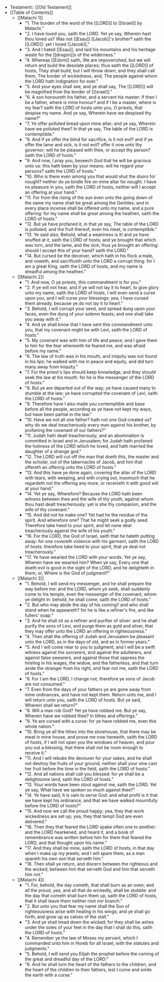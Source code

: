 - Testament:: [[Old Testament]]
- [[Table of Contents]]
    - [[Malachi 1]]
        - "1. The burden of the word of the [[LORD]] to [[Israel]] by Malachi."
        - "2. I have loved you, saith the LORD. Yet ye say, Wherein hast thou loved us? Was not [[Esau]] [[Jacob]]'s brother? saith the [[LORD]]: yet I loved [[Jacob]],"
        - "3. And I hated [[Esau]], and laid his mountains and his heritage waste for the [[dragon]]s of the wilderness."
        - "4. Whereas [[Edom]] saith, We are impoverished, but we will return and build the desolate places; thus saith the [[LORD]] of hosts, They shall build, but I will throw down; and they shall call them, The border of wickedness, and, The people against whom the LORD hath indignation for ever."
        - "5. And your eyes shall see, and ye shall say, The [[LORD]] will be magnified from the border of [[Israel]]."
        - "6. A son honoureth his father, and a servant his master: if then I be a father, where is mine honour? and if I be a master, where is my fear? saith the LORD of hosts unto you, O priests, that despise my name. And ye say, Wherein have we despised thy name?"
        - "7. Ye offer polluted bread upon mine altar; and ye say, Wherein have we polluted thee? In that ye say, The table of the LORD is contemptible."
        - "8. And if ye offer the blind for sacrifice, is it not evil? and if ye offer the lame and sick, is it not evil? offer it now unto thy governor; will he be pleased with thee, or accept thy person? saith the LORD of hosts."
        - "9. And now, I pray you, beseech God that he will be gracious unto us: this hath been by your means: will he regard your persons? saith the LORD of hosts."
        - "10. Who is there even among you that would shut the doors for nought? neither do ye kindle fire on mine altar for nought. I have no pleasure in you, saith the LORD of hosts, neither will I accept an offering at your hand."
        - "11. For from the rising of the sun even unto the going down of the same my name shall be great among the Gentiles; and in every place incense shall be offered unto my name, and a pure offering: for my name shall be great among the heathen, saith the LORD of hosts."
        - "12. But ye have profaned it, in that ye say, The table of the LORD is polluted; and the fruit thereof, even his meat, is contemptible."
        - "13. Ye said also, Behold, what a weariness is it! and ye have snuffed at it, saith the LORD of hosts; and ye brought that which was torn, and the lame, and the sick; thus ye brought an offering: should I accept this of your hand? saith the LORD."
        - "14. But cursed be the deceiver, which hath in his flock a male, and voweth, and sacrificeth unto the LORD a corrupt thing: for I am a great King, saith the LORD of hosts, and my name is dreadful among the heathen."
    - [[Malachi 2]]
        - "1. And now, O ye priests, this commandment is for you."
        - "2. If ye will not hear, and if ye will not lay it to heart, to give glory unto my name, saith the LORD of hosts, I will even send a curse upon you, and I will curse your blessings: yea, I have cursed them already, because ye do not lay it to heart."
        - "3. Behold, I will corrupt your seed, and spread dung upon your faces, even the dung of your solemn feasts; and one shall take you away with it."
        - "4. And ye shall know that I have sent this commandment unto you, that my covenant might be with Levi, saith the LORD of hosts."
        - "5. My covenant was with him of life and peace; and I gave them to him for the fear wherewith he feared me, and was afraid before my name."
        - "6. The law of truth was in his mouth, and iniquity was not found in his lips: he walked with me in peace and equity, and did turn many away from iniquity."
        - "7. For the priest's lips should keep knowledge, and they should seek the law at his mouth: for he is the messenger of the LORD of hosts."
        - "8. But ye are departed out of the way; ye have caused many to stumble at the law; ye have corrupted the covenant of Levi, saith the LORD of hosts."
        - "9. Therefore have I also made you contemptible and base before all the people, according as ye have not kept my ways, but have been partial in the law."
        - "10. Have we not all one father? hath not one God created us? why do we deal treacherously every man against his brother, by profaning the covenant of our fathers?"
        - "11. Judah hath dealt treacherously, and an abomination is committed in Israel and in Jerusalem; for Judah hath profaned the holiness of the LORD which he loved, and hath married the daughter of a strange god."
        - "12. The LORD will cut off the man that doeth this, the master and the scholar, out of the tabernacles of Jacob, and him that offereth an offering unto the LORD of hosts."
        - "13. And this have ye done again, covering the altar of the LORD with tears, with weeping, and with crying out, insomuch that he regardeth not the offering any more, or receiveth it with good will at your hand."
        - "14. Yet ye say, Wherefore? Because the LORD hath been witness between thee and the wife of thy youth, against whom thou hast dealt treacherously: yet is she thy companion, and the wife of thy covenant."
        - "15. And did not he make one? Yet had he the residue of the spirit. And wherefore one? That he might seek a godly seed. Therefore take heed to your spirit, and let none deal treacherously against the wife of his youth."
        - "16. For the LORD, the God of Israel, saith that he hateth putting away: for one covereth violence with his garment, saith the LORD of hosts: therefore take heed to your spirit, that ye deal not treacherously."
        - "17. Ye have wearied the LORD with your words. Yet ye say, Wherein have we wearied him? When ye say, Every one that doeth evil is good in the sight of the LORD, and he delighteth in them; or, Where is the God of judgment?"
    - [[Malachi 3]]
        - "1. Behold, I will send my messenger, and he shall prepare the way before me: and the LORD, whom ye seek, shall suddenly come to his temple, even the messenger of the covenant, whom ye delight in: behold, he shall come, saith the LORD of hosts."
        - "2. But who may abide the day of his coming? and who shall stand when he appeareth? for he is like a refiner's fire, and like fullers' soap:"
        - "3. And he shall sit as a refiner and purifier of silver: and he shall purify the sons of Levi, and purge them as gold and silver, that they may offer unto the LORD an offering in righteousness."
        - "4. Then shall the offering of Judah and Jerusalem be pleasant unto the LORD, as in the days of old, and as in former years."
        - "5. And I will come near to you to judgment; and I will be a swift witness against the sorcerers, and against the adulterers, and against false swearers, and against those that oppress the hireling in his wages, the widow, and the fatherless, and that turn aside the stranger from his right, and fear not me, saith the LORD of hosts."
        - "6. For I am the LORD, I change not; therefore ye sons of Jacob are not consumed."
        - "7. Even from the days of your fathers ye are gone away from mine ordinances, and have not kept them. Return unto me, and I will return unto you, saith the LORD of hosts. But ye said, Wherein shall we return?"
        - "8. Will a man rob God? Yet ye have robbed me. But ye say, Wherein have we robbed thee? In tithes and offerings."
        - "9. Ye are cursed with a curse: for ye have robbed me, even this whole nation."
        - "10. Bring ye all the tithes into the storehouse, that there may be meat in mine house, and prove me now herewith, saith the LORD of hosts, if I will not open you the windows of heaven, and pour you out a blessing, that there shall not be room enough to receive it."
        - "11. And I will rebuke the devourer for your sakes, and he shall not destroy the fruits of your ground; neither shall your vine cast her fruit before the time in the field, saith the LORD of hosts."
        - "12. And all nations shall call you blessed: for ye shall be a delightsome land, saith the LORD of hosts."
        - "13. Your words have been stout against me, saith the LORD. Yet ye say, What have we spoken so much against thee?"
        - "14. Ye have said, It is vain to serve God: and what profit is it that we have kept his ordinance, and that we have walked mournfully before the LORD of hosts?"
        - "15. And now we call the proud happy; yea, they that work wickedness are set up; yea, they that tempt God are even delivered."
        - "16. Then they that feared the LORD spake often one to another: and the LORD hearkened, and heard it, and a book of remembrance was written before him for them that feared the LORD, and that thought upon his name."
        - "17. And they shall be mine, saith the LORD of hosts, in that day when I make up my jewels; and I will spare them, as a man spareth his own son that serveth him."
        - "18. Then shall ye return, and discern between the righteous and the wicked, between him that serveth God and him that serveth him not."
    - [[Malachi 4]]
        - "1. For, behold, the day cometh, that shall burn as an oven; and all the proud, yea, and all that do wickedly, shall be stubble: and the day that cometh shall burn them up, saith the LORD of hosts, that it shall leave them neither root nor branch."
        - "2. But unto you that fear my name shall the Sun of righteousness arise with healing in his wings; and ye shall go forth, and grow up as calves of the stall."
        - "3. And ye shall tread down the wicked; for they shall be ashes under the soles of your feet in the day that I shall do this, saith the LORD of hosts."
        - "4. Remember ye the law of Moses my servant, which I commanded unto him in Horeb for all Israel, with the statutes and judgments."
        - "5. Behold, I will send you Elijah the prophet before the coming of the great and dreadful day of the LORD:"
        - "6. And he shall turn the heart of the fathers to the children, and the heart of the children to their fathers, lest I come and smite the earth with a curse."
